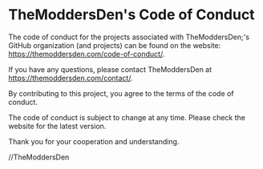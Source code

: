 # TheModdersDen's Code of Conduct

The code of conduct for the projects associated with TheModdersDen;'s GitHub organization (and projects) can be found on the website: <https://themoddersden.com/code-of-conduct/>.

If you have any questions, please contact TheModdersDen at <https://themoddersden.com/contact/>.

By contributing to this project, you agree to the terms of the code of conduct.

The code of conduct is subject to change at any time. Please check the website for the latest version.

Thank you for your cooperation and understanding.

//TheModdersDen
